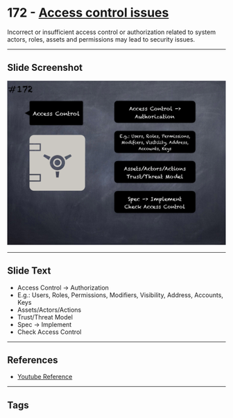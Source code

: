 # 172 - [Access control issues](Access%20control%20issues.md)
Incorrect or insufficient access control or authorization related to system actors, roles, assets and permissions may lead to security issues.
___
## Slide Screenshot
![0172.png](../../images/5.%20Pitfalls%20and%20Best%20Practices%20201/172.png)
___
## Slide Text
- Access Control -> Authorization
- E.g.: Users, Roles, Permissions, Modifiers, Visibility, Address, Accounts, Keys
- Assets/Actors/Actions
- Trust/Threat Model
- Spec -> Implement
- Check Access Control
___
## References
- [Youtube Reference](https://youtu.be/IVbEIbIpWUY?t=709)
___
## Tags